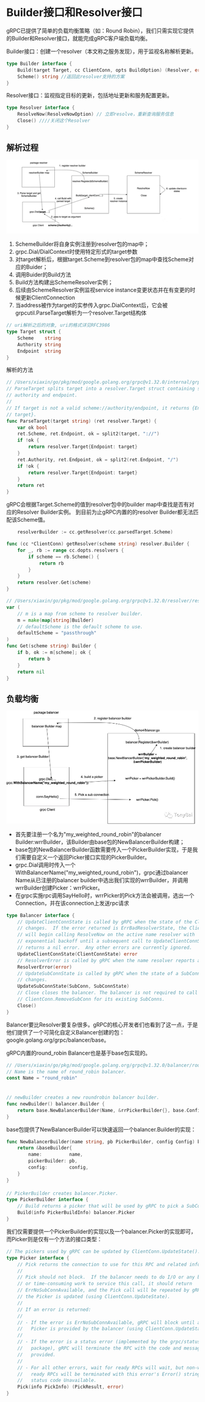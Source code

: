 # Builder接口和Resolver接口

gRPC已提供了简单的负载均衡策略（如：Round Robin），我们只需实现它提供的Builder和Resolver接口，就能完成gRPC客户端负载均衡。

Builder接口：创建一个resolver（本文称之服务发现），用于监视名称解析更新。
```go
type Builder interface {
    Build(target Target, cc ClientConn, opts BuildOption) (Resolver, error)//为给定目标创建一个新的resolver，当调用grpc.Dial()时执行
    Scheme() string //返回此resolver支持的方案
}

```

Resolver接口：监视指定目标的更新，包括地址更新和服务配置更新。
```go
type Resolver interface {
    ResolveNow(ResolveNowOption) // 立即resolve，重新查询服务信息
    Close() ////关闭这个Resolver
}
```

## 解析过程

![](.builder_n_resolver_images/builder_n_resolver.png)
1. SchemeBuilder将自身实例注册到resolver包的map中； 
2. grpc.Dial/DialContext时使用特定形式的target参数
3. 对target解析后，根据target.Scheme到resolver包的map中查找Scheme对应的Buider；
4. 调用Buider的Build方法
5. Build方法构建出SchemeResolver实例；
6. 后续由SchemeResolver实例监视service instance变更状态并在有变更的时候更新ClientConnection
7. 当address被作为target的实参传入grpc.DialContext后，它会被grpcutil.ParseTarget解析为一个resolver.Target结构体
```go
// uri解析之后的对象, uri的格式详见RFC3986
type Target struct {
	Scheme    string
	Authority string
	Endpoint  string
}
```

解析的方法
```go
// /Users/xiaxin/go/pkg/mod/google.golang.org/grpc@v1.32.0/internal/grpcutil/target.go
// ParseTarget splits target into a resolver.Target struct containing scheme,
// authority and endpoint.
//
// If target is not a valid scheme://authority/endpoint, it returns {Endpoint:
// target}.
func ParseTarget(target string) (ret resolver.Target) {
	var ok bool
	ret.Scheme, ret.Endpoint, ok = split2(target, "://")
	if !ok {
		return resolver.Target{Endpoint: target}
	}
	ret.Authority, ret.Endpoint, ok = split2(ret.Endpoint, "/")
	if !ok {
		return resolver.Target{Endpoint: target}
	}
	return ret
}
```

gRPC会根据Target.Scheme的值到resolver包中的builder map中查找是否有对应的Resolver Builder实例。
到目前为止gRPC内置的的resolver Builder都无法匹配该Scheme值。
```go
	resolverBuilder := cc.getResolver(cc.parsedTarget.Scheme)
```
```go
func (cc *ClientConn) getResolver(scheme string) resolver.Builder {
	for _, rb := range cc.dopts.resolvers {
		if scheme == rb.Scheme() {
			return rb
		}
	}
    return resolver.Get(scheme)
}
```
```go
// /Users/xiaxin/go/pkg/mod/google.golang.org/grpc@v1.32.0/resolver/resolver.go
var (
    // m is a map from scheme to resolver builder.
    m = make(map[string]Builder)
    // defaultScheme is the default scheme to use.
    defaultScheme = "passthrough"
)
func Get(scheme string) Builder {
	if b, ok := m[scheme]; ok {
		return b
	}
	return nil
}
```


## 负载均衡
![](.builder_n_resolver_images/balancer_process.png)
- 首先要注册一个名为"my_weighted_round_robin"的balancer Builder:wrrBuilder，该Builder由base包的NewBalancerBuilder构建；
- base包的NewBalancerBuilder函数需要传入一个PickerBuilder实现，于是我们需要自定义一个返回Picker接口实现的PickerBuilder。
- grpc.Dial调用时传入一个WithBalancerName("my_weighted_round_robin")，grpc通过balancer Name从已注册的balancer builder中选出我们实现的wrrBuilder，并调用wrrBuilder创建Picker：wrrPicker。
- 在grpc实施rpc调用SayHello时，wrrPicker的Pick方法会被调用，选出一个Connection，并在该connection上发送rpc请求
```go
type Balancer interface {
    // UpdateClientConnState is called by gRPC when the state of the ClientConn
    // changes.  If the error returned is ErrBadResolverState, the ClientConn
    // will begin calling ResolveNow on the active name resolver with
    // exponential backoff until a subsequent call to UpdateClientConnState
    // returns a nil error.  Any other errors are currently ignored.
    UpdateClientConnState(ClientConnState) error
    // ResolverError is called by gRPC when the name resolver reports an error.
    ResolverError(error)
    // UpdateSubConnState is called by gRPC when the state of a SubConn
    // changes.
    UpdateSubConnState(SubConn, SubConnState)
    // Close closes the balancer. The balancer is not required to call
    // ClientConn.RemoveSubConn for its existing SubConns.
    Close()
}
```
Balancer要比Resolver要复杂很多。gRPC的核心开发者们也看到了这一点，于是他们提供了一个可简化自定义Balancer创建的包：google.golang.org/grpc/balancer/base。

gRPC内置的round_robin Balancer也是基于base包实现的。
```go
// /Users/xiaxin/go/pkg/mod/google.golang.org/grpc@v1.32.0/balancer/roundrobin/roundrobin.go
// Name is the name of round_robin balancer.
const Name = "round_robin"


// newBuilder creates a new roundrobin balancer builder.
func newBuilder() balancer.Builder {
	return base.NewBalancerBuilder(Name, &rrPickerBuilder{}, base.Config{HealthCheck: true})
}
```

base包提供了NewBalancerBuilder可以快速返回一个balancer.Builder的实现：
```go
func NewBalancerBuilder(name string, pb PickerBuilder, config Config) balancer.Builder {
	return &baseBuilder{
		name:          name,
		pickerBuilder: pb,
		config:        config,
	}
}

// PickerBuilder creates balancer.Picker.
type PickerBuilder interface {
    // Build returns a picker that will be used by gRPC to pick a SubConn.
    Build(info PickerBuildInfo) balancer.Picker
}
```
我们仅需要提供一个PickerBuilder的实现以及一个balancer.Picker的实现即可，而Picker则是仅有一个方法的接口类型：
```go
// The pickers used by gRPC can be updated by ClientConn.UpdateState().
type Picker interface {
	// Pick returns the connection to use for this RPC and related information.
	//
	// Pick should not block.  If the balancer needs to do I/O or any blocking
	// or time-consuming work to service this call, it should return
	// ErrNoSubConnAvailable, and the Pick call will be repeated by gRPC when
	// the Picker is updated (using ClientConn.UpdateState).
	//
	// If an error is returned:
	//
	// - If the error is ErrNoSubConnAvailable, gRPC will block until a new
	//   Picker is provided by the balancer (using ClientConn.UpdateState).
	//
	// - If the error is a status error (implemented by the grpc/status
	//   package), gRPC will terminate the RPC with the code and message
	//   provided.
	//
	// - For all other errors, wait for ready RPCs will wait, but non-wait for
	//   ready RPCs will be terminated with this error's Error() string and
	//   status code Unavailable.
	Pick(info PickInfo) (PickResult, error)
}
```